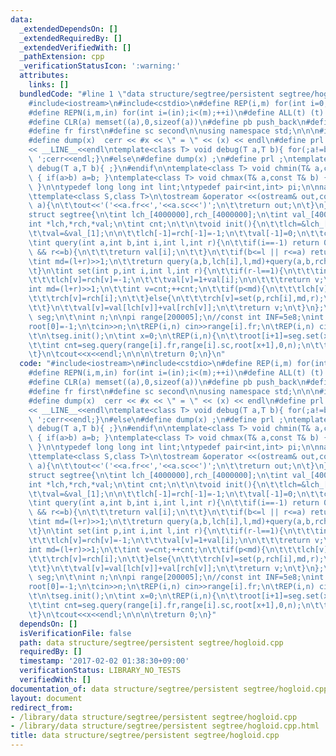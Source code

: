 ```yaml
---
data:
  _extendedDependsOn: []
  _extendedRequiredBy: []
  _extendedVerifiedWith: []
  _pathExtension: cpp
  _verificationStatusIcon: ':warning:'
  attributes:
    links: []
  bundledCode: "#line 1 \"data structure/segtree/persistent segtree/hogloid.cpp\"\n\
    #include<iostream>\n#include<cstdio>\n#define REP(i,m) for(int i=0;i<(m);++i)\n\
    #define REPN(i,m,in) for(int i=(in);i<(m);++i)\n#define ALL(t) (t).begin(),(t).end()\n\
    #define CLR(a) memset((a),0,sizeof(a))\n#define pb push_back\n#define mp make_pair\n\
    #define fr first\n#define sc second\n\nusing namespace std;\n\n\n#ifdef DEB\n\
    #define dump(x)  cerr << #x << \" = \" << (x) << endl\n#define prl cerr<<\"called:\"\
    << __LINE__<<endl\ntemplate<class T> void debug(T a,T b){ for(;a!=b;++a) cerr<<*a<<'\
    \ ';cerr<<endl;}\n#else\n#define dump(x) ;\n#define prl ;\ntemplate<class T> void\
    \ debug(T a,T b){ ;}\n#endif\n\ntemplate<class T> void chmin(T& a,const T& b)\
    \ { if(a>b) a=b; }\ntemplate<class T> void chmax(T& a,const T& b) { if(a<b) a=b;\
    \ }\n\ntypedef long long int lint;\ntypedef pair<int,int> pi;\n\nnamespace std{\n\
    \ttemplate<class S,class T>\n\tostream &operator <<(ostream& out,const pair<S,T>&\
    \ a){\n\t\tout<<'('<<a.fr<<','<<a.sc<<')';\n\t\treturn out;\n\t}\n}\n\nint root[200005];\n\
    struct segtree{\n\tint lch_[4000000],rch_[4000000];\n\tint val_[4000000];\n\n\t\
    int *lch,*rch,*val;\n\tint cnt;\n\t\n\tvoid init(){\n\t\tlch=&lch_[1];\n\t\trch=&rch_[1];\n\
    \t\tval=&val_[1];\n\n\t\tlch[-1]=rch[-1]=-1;\n\t\tval[-1]=0;\n\t\tcnt=0;\n\t}\n\
    \tint query(int a,int b,int i,int l,int r){\n\t\tif(i==-1) return 0;\n\n\t\tif(a<=l\
    \ && r<=b){\n\t\t\treturn val[i];\n\t\t}\n\t\tif(b<=l || r<=a) return 0;\n\n\t\
    \tint md=(l+r)>>1;\n\t\treturn query(a,b,lch[i],l,md)+query(a,b,rch[i],md,r);\n\
    \t}\n\tint set(int p,int i,int l,int r){\n\t\tif(r-l==1){\n\t\t\tint v=cnt;++cnt;\n\
    \t\t\tlch[v]=rch[v]=-1;\n\t\t\tval[v]=1+val[i];\n\n\t\t\treturn v;\n\t\t}\n\t\t\
    int md=(l+r)>>1;\n\t\tint v=cnt;++cnt;\n\t\tif(p<md){\n\t\t\tlch[v]=set(p,lch[i],l,md);\n\
    \t\t\trch[v]=rch[i];\n\t\t}else{\n\t\t\trch[v]=set(p,rch[i],md,r);\n\t\t\tlch[v]=lch[i];\n\
    \t\t}\n\t\tval[v]=val[lch[v]]+val[rch[v]];\n\t\treturn v;\n\t}\n};\n\n\nsegtree\
    \ seg;\n\t\nint n;\n\npi range[200005];\n//const int INF=5e8;\nint main(){\n\t\
    root[0]=-1;\n\tcin>>n;\n\tREP(i,n) cin>>range[i].fr;\n\tREP(i,n) cin>>range[i].sc;\n\
    \t\n\tseg.init();\n\tint x=0;\n\tREP(i,n){\n\t\troot[i+1]=seg.set(x,root[i],0,n);\n\
    \t\tint cnt=seg.query(range[i].fr,range[i].sc,root[x+1],0,n);\n\t\tx=(cnt*(lint)range[i].fr+range[i].sc)%(i+2);\n\
    \t}\n\tcout<<x<<endl;\n\n\n\treturn 0;\n}\n"
  code: "#include<iostream>\n#include<cstdio>\n#define REP(i,m) for(int i=0;i<(m);++i)\n\
    #define REPN(i,m,in) for(int i=(in);i<(m);++i)\n#define ALL(t) (t).begin(),(t).end()\n\
    #define CLR(a) memset((a),0,sizeof(a))\n#define pb push_back\n#define mp make_pair\n\
    #define fr first\n#define sc second\n\nusing namespace std;\n\n\n#ifdef DEB\n\
    #define dump(x)  cerr << #x << \" = \" << (x) << endl\n#define prl cerr<<\"called:\"\
    << __LINE__<<endl\ntemplate<class T> void debug(T a,T b){ for(;a!=b;++a) cerr<<*a<<'\
    \ ';cerr<<endl;}\n#else\n#define dump(x) ;\n#define prl ;\ntemplate<class T> void\
    \ debug(T a,T b){ ;}\n#endif\n\ntemplate<class T> void chmin(T& a,const T& b)\
    \ { if(a>b) a=b; }\ntemplate<class T> void chmax(T& a,const T& b) { if(a<b) a=b;\
    \ }\n\ntypedef long long int lint;\ntypedef pair<int,int> pi;\n\nnamespace std{\n\
    \ttemplate<class S,class T>\n\tostream &operator <<(ostream& out,const pair<S,T>&\
    \ a){\n\t\tout<<'('<<a.fr<<','<<a.sc<<')';\n\t\treturn out;\n\t}\n}\n\nint root[200005];\n\
    struct segtree{\n\tint lch_[4000000],rch_[4000000];\n\tint val_[4000000];\n\n\t\
    int *lch,*rch,*val;\n\tint cnt;\n\t\n\tvoid init(){\n\t\tlch=&lch_[1];\n\t\trch=&rch_[1];\n\
    \t\tval=&val_[1];\n\n\t\tlch[-1]=rch[-1]=-1;\n\t\tval[-1]=0;\n\t\tcnt=0;\n\t}\n\
    \tint query(int a,int b,int i,int l,int r){\n\t\tif(i==-1) return 0;\n\n\t\tif(a<=l\
    \ && r<=b){\n\t\t\treturn val[i];\n\t\t}\n\t\tif(b<=l || r<=a) return 0;\n\n\t\
    \tint md=(l+r)>>1;\n\t\treturn query(a,b,lch[i],l,md)+query(a,b,rch[i],md,r);\n\
    \t}\n\tint set(int p,int i,int l,int r){\n\t\tif(r-l==1){\n\t\t\tint v=cnt;++cnt;\n\
    \t\t\tlch[v]=rch[v]=-1;\n\t\t\tval[v]=1+val[i];\n\n\t\t\treturn v;\n\t\t}\n\t\t\
    int md=(l+r)>>1;\n\t\tint v=cnt;++cnt;\n\t\tif(p<md){\n\t\t\tlch[v]=set(p,lch[i],l,md);\n\
    \t\t\trch[v]=rch[i];\n\t\t}else{\n\t\t\trch[v]=set(p,rch[i],md,r);\n\t\t\tlch[v]=lch[i];\n\
    \t\t}\n\t\tval[v]=val[lch[v]]+val[rch[v]];\n\t\treturn v;\n\t}\n};\n\n\nsegtree\
    \ seg;\n\t\nint n;\n\npi range[200005];\n//const int INF=5e8;\nint main(){\n\t\
    root[0]=-1;\n\tcin>>n;\n\tREP(i,n) cin>>range[i].fr;\n\tREP(i,n) cin>>range[i].sc;\n\
    \t\n\tseg.init();\n\tint x=0;\n\tREP(i,n){\n\t\troot[i+1]=seg.set(x,root[i],0,n);\n\
    \t\tint cnt=seg.query(range[i].fr,range[i].sc,root[x+1],0,n);\n\t\tx=(cnt*(lint)range[i].fr+range[i].sc)%(i+2);\n\
    \t}\n\tcout<<x<<endl;\n\n\n\treturn 0;\n}"
  dependsOn: []
  isVerificationFile: false
  path: data structure/segtree/persistent segtree/hogloid.cpp
  requiredBy: []
  timestamp: '2017-02-02 01:38:30+09:00'
  verificationStatus: LIBRARY_NO_TESTS
  verifiedWith: []
documentation_of: data structure/segtree/persistent segtree/hogloid.cpp
layout: document
redirect_from:
- /library/data structure/segtree/persistent segtree/hogloid.cpp
- /library/data structure/segtree/persistent segtree/hogloid.cpp.html
title: data structure/segtree/persistent segtree/hogloid.cpp
---
```

